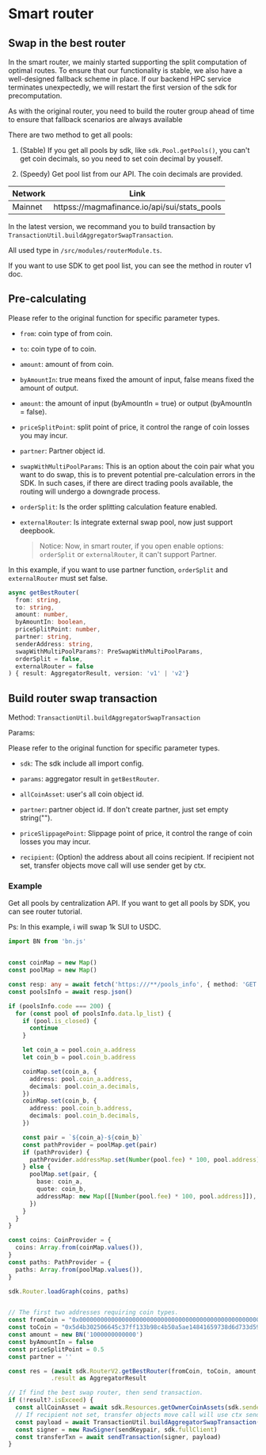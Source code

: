 # Smart router

## Swap in the best router

In the smart router, we mainly started supporting the split computation of optimal routes. To ensure that our functionality is stable, we also have a well-designed fallback scheme in place. If our backend HPC service terminates unexpectedly, we will restart the first version of the sdk for precomputation.

As with the original router, you need to build the router group ahead of time to ensure that fallback scenarios are always available

There are two method to get all pools:

1. (Stable) If you get all pools by sdk, like `sdk.Pool.getPools()`, you can't get coin decimals, so you need to set coin decimal by youself.

2. (Speedy) Get pool list from our API. The coin decimals are provided.

| Network | Link|
| ------ | -----|
|Mainnet | httpss://magmafinance.io/api/sui/stats_pools|

In the latest version, we recommand you to build transaction by `TransactionUtil.buildAggregatorSwapTransaction`.

All used type in `/src/modules/routerModule.ts`.

If you want to use SDK to get pool list, you can see the method in router v1 doc.

## Pre-calculating

Please refer to the original function for specific parameter types.

- `from`: coin type of from coin.

- `to`: coin type of to coin.

- `amount`: amount of from coin.

- `byAmountIn`: true means fixed the amount of input, false means fixed the amount of output.

- `amount`: the amount of input (byAmountIn = true) or output (byAmountIn = false).

- `priceSplitPoint`: split point of price, it control the range of coin losses you may incur.

- `partner`: Partner object id.

- `swapWithMultiPoolParams`: This is an option about the coin pair what you want to do swap, this is to prevent potential pre-calculation errors in the SDK. In such cases, if there are direct trading pools available, the routing will undergo a downgrade process.

- `orderSplit`: Is the order splitting calculation feature enabled.

- `externalRouter`: Is integrate external swap pool, now just support deepbook.

  > Notice: Now, in smart router, if you open enable options: `orderSplit` or `externalRouter`, it can't support Partner.

In this example, if you want to use partner function, `orderSplit` and `externalRouter` must set false.

```typescript
async getBestRouter(
  from: string,
  to: string,
  amount: number,
  byAmountIn: boolean,
  priceSplitPoint: number,
  partner: string,
  senderAddress: string,
  swapWithMultiPoolParams?: PreSwapWithMultiPoolParams,
  orderSplit = false,
  externalRouter = false
) { result: AggregatorResult, version: 'v1' | 'v2'}
```

## Build router swap transaction

Method: `TransactionUtil.buildAggregatorSwapTransaction`

Params:

Please refer to the original function for specific parameter types.

- `sdk`: The sdk include all import config.

- `params`: aggregator result in `getBestRouter`.

- `allCoinAsset`: user's all coin object id.

- `partner`: partner object id. If don't create partner, just set empty string("").

- `priceSlippagePoint`: Slippage point of price, it control the range of coin losses you may incur.

- `recipient`: (Option) the address about all coins recipient. If recipient not set, transfer objects move call will use sender get by ctx.

### Example

Get all pools by centralization API. If you want to get all pools by SDK, you can see router tutorial.

Ps: In this example, i will swap 1k SUI to USDC.

```typescript
import BN from 'bn.js'


const coinMap = new Map()
const poolMap = new Map()

const resp: any = await fetch('https:///**/pools_info', { method: 'GET' })
const poolsInfo = await resp.json()

if (poolsInfo.code === 200) {
  for (const pool of poolsInfo.data.lp_list) {
    if (pool.is_closed) {
      continue
    }

    let coin_a = pool.coin_a.address
    let coin_b = pool.coin_b.address

    coinMap.set(coin_a, {
      address: pool.coin_a.address,
      decimals: pool.coin_a.decimals,
    })
    coinMap.set(coin_b, {
      address: pool.coin_b.address,
      decimals: pool.coin_b.decimals,
    })

    const pair = `${coin_a}-${coin_b}`
    const pathProvider = poolMap.get(pair)
    if (pathProvider) {
      pathProvider.addressMap.set(Number(pool.fee) * 100, pool.address)
    } else {
      poolMap.set(pair, {
        base: coin_a,
        quote: coin_b,
        addressMap: new Map([[Number(pool.fee) * 100, pool.address]]),
      })
    }
  }
}

const coins: CoinProvider = {
  coins: Array.from(coinMap.values()),
}
const paths: PathProvider = {
  paths: Array.from(poolMap.values()),
}

sdk.Router.loadGraph(coins, paths)


// The first two addresses requiring coin types.
const fromCoin = "0x0000000000000000000000000000000000000000000000000000000000000002::sui::SUI"
const toCoin = "0x5d4b302506645c37ff133b98c4b50a5ae14841659738d6d733d59d0d217a93bf::coin::COIN"
const amount = new BN('1000000000000')
const byAmountIn = false
const priceSplitPoint = 0.5
const partner = ''

const res = (await sdk.RouterV2.getBestRouter(fromCoin, toCoin, amount, byAmountIn, priceSplitPoint, partner, undefined, true, false))
            .result as AggregatorResult

// If find the best swap router, then send transaction.
if (!result?.isExceed) {
  const allCoinAsset = await sdk.Resources.getOwnerCoinAssets(sdk.senderAddress)
  // If recipient not set, transfer objects move call will use ctx sender.
  const payload = await TransactionUtil.buildAggregatorSwapTransaction(sdk, res, allCoinAsset, '', 0.5)
  const signer = new RawSigner(sendKeypair, sdk.fullClient)
  const transferTxn = await sendTransaction(signer, payload)
}
```
